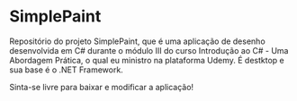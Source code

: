 # SimplePaint
Repositório do projeto SimplePaint, que é uma aplicação de desenho desenvolvida em C# durante o módulo III do curso Introdução ao C# - Uma Abordagem Prática, o qual eu ministro na plataforma Udemy. É destktop e sua base é o .NET Framework.

Sinta-se livre para baixar e modificar a aplicação!

